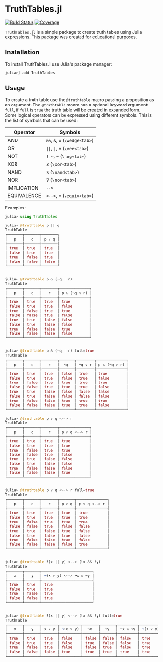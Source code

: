 # TruthTables.jl

[![Build Status](https://github.com/eliascarv/TruthTables.jl/actions/workflows/CI.yml/badge.svg?branch=main)](https://github.com/eliascarv/TruthTables.jl/actions/workflows/CI.yml?query=branch%3Amain)
[![Coverage](https://codecov.io/gh/eliascarv/TruthTables.jl/branch/main/graph/badge.svg)](https://codecov.io/gh/eliascarv/TruthTables.jl)

`TruthTables.jl` is a simple package to create truth tables using Julia expressions.
This package was created for educational purposes.

## Installation

To install TruthTables.jl use Julia's package manager:

```julia
julia>] add TruthTables
```

## Usage

To create a truth table use the `@truthtable` macro passing a proposition as an argument. 
The `@truthtable` macro has a optional keyword argument: `full`, 
if `full` is `true` the truth table will be created in expanded form.\
Some logical operators can be expressed using different symbols.
This is the list of symbols that can be used:

| Operator | Symbols |
|-----------|-------------|
| AND  | `&&`, `&`, `∧` (`\wedge<tab>`) |
| OR   | `\|\|`, `\|`, `∨` (`\vee<tab>`) |
| NOT  | `!`, `~`, `¬` (`\neg<tab>`) |
| XOR  | `⊻` (`\xor<tab>`) |
| NAND | `⊼` (`\nand<tab>`) |
| NOR  | `⊽` (`\nor<tab>`) |
| IMPLICATION | `-->` |
| EQUIVALENCE | `<-->`, `≡` (`\equiv<tab>`) |

Examples:

```julia
julia> using TruthTables

julia> @truthtable p || q
TruthTable
┌───────┬───────┬───────┐
│   p   │   q   │ p ∨ q │
├───────┼───────┼───────┤
│ true  │ true  │ true  │
│ false │ true  │ true  │
│ true  │ false │ true  │
│ false │ false │ false │
└───────┴───────┴───────┘


julia> @truthtable p & (~q | r)
TruthTable
┌───────┬───────┬───────┬──────────────┐
│   p   │   q   │   r   │ p ∧ (¬q ∨ r) │
├───────┼───────┼───────┼──────────────┤
│ true  │ true  │ true  │ true         │
│ false │ true  │ true  │ false        │
│ true  │ false │ true  │ true         │
│ false │ false │ true  │ false        │
│ true  │ true  │ false │ false        │
│ false │ true  │ false │ false        │
│ true  │ false │ false │ true         │
│ false │ false │ false │ false        │
└───────┴───────┴───────┴──────────────┘


julia> @truthtable p & (~q | r) full=true
TruthTable
┌───────┬───────┬───────┬───────┬────────┬──────────────┐
│   p   │   q   │   r   │  ¬q   │ ¬q ∨ r │ p ∧ (¬q ∨ r) │
├───────┼───────┼───────┼───────┼────────┼──────────────┤
│ true  │ true  │ true  │ false │ true   │ true         │
│ false │ true  │ true  │ false │ true   │ false        │
│ true  │ false │ true  │ true  │ true   │ true         │
│ false │ false │ true  │ true  │ true   │ false        │
│ true  │ true  │ false │ false │ false  │ false        │
│ false │ true  │ false │ false │ false  │ false        │
│ true  │ false │ false │ true  │ true   │ true         │
│ false │ false │ false │ true  │ true   │ false        │
└───────┴───────┴───────┴───────┴────────┴──────────────┘

julia> @truthtable p ∨ q <--> r
TruthTable
┌───────┬───────┬───────┬──────────────┐
│   p   │   q   │   r   │ p ∨ q <--> r │
├───────┼───────┼───────┼──────────────┤
│ true  │ true  │ true  │ true         │
│ false │ true  │ true  │ true         │
│ true  │ false │ true  │ true         │
│ false │ false │ true  │ false        │
│ true  │ true  │ false │ false        │
│ false │ true  │ false │ false        │
│ true  │ false │ false │ false        │
│ false │ false │ false │ true         │
└───────┴───────┴───────┴──────────────┘


julia> @truthtable p ∨ q <--> r full=true
TruthTable
┌───────┬───────┬───────┬───────┬──────────────┐
│   p   │   q   │   r   │ p ∨ q │ p ∨ q <--> r │
├───────┼───────┼───────┼───────┼──────────────┤
│ true  │ true  │ true  │ true  │ true         │
│ false │ true  │ true  │ true  │ true         │
│ true  │ false │ true  │ true  │ true         │
│ false │ false │ true  │ false │ false        │
│ true  │ true  │ false │ true  │ false        │
│ false │ true  │ false │ true  │ false        │
│ true  │ false │ false │ true  │ false        │
│ false │ false │ false │ false │ true         │
└───────┴───────┴───────┴───────┴──────────────┘


julia> @truthtable !(x || y) <--> (!x && !y)
TruthTable
┌───────┬───────┬───────────────────────┐
│   x   │   y   │ ¬(x ∨ y) <--> ¬x ∧ ¬y │
├───────┼───────┼───────────────────────┤
│ true  │ true  │ true                  │
│ false │ true  │ true                  │
│ true  │ false │ true                  │
│ false │ false │ true                  │
└───────┴───────┴───────────────────────┘


julia> @truthtable !(x || y) <--> (!x && !y) full=true
TruthTable
┌───────┬───────┬───────┬──────────┬───────┬───────┬─────────┬───────────────────────┐
│   x   │   y   │ x ∨ y │ ¬(x ∨ y) │  ¬x   │  ¬y   │ ¬x ∧ ¬y │ ¬(x ∨ y) <--> ¬x ∧ ¬y │
├───────┼───────┼───────┼──────────┼───────┼───────┼─────────┼───────────────────────┤
│ true  │ true  │ true  │ false    │ false │ false │ false   │ true                  │
│ false │ true  │ true  │ false    │ true  │ false │ false   │ true                  │
│ true  │ false │ true  │ false    │ false │ true  │ false   │ true                  │
│ false │ false │ false │ true     │ true  │ true  │ true    │ true                  │
└───────┴───────┴───────┴──────────┴───────┴───────┴─────────┴───────────────────────┘
```

